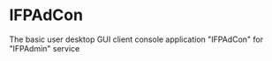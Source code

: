 # IFPAdCon
The basic user desktop GUI client console application "IFPAdCon" for "IFPAdmin" service


